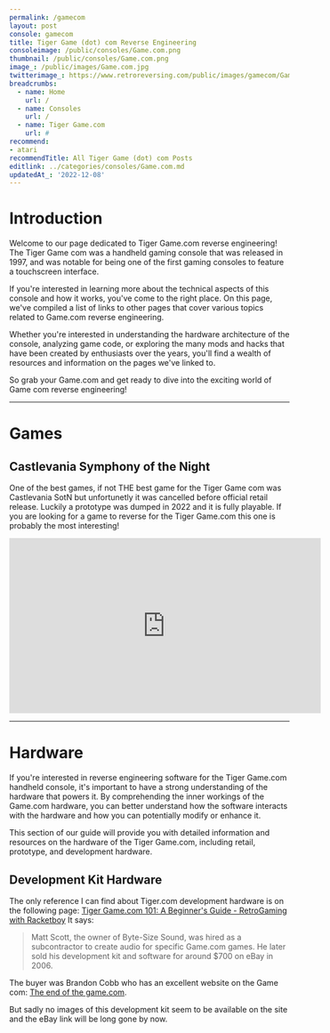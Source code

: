 ```yaml
---
permalink: /gamecom
layout: post
console: gamecom
title: Tiger Game (dot) com Reverse Engineering
consoleimage: /public/consoles/Game.com.png
thumbnail: /public/consoles/Game.com.png
image_: /public/images/Game.com.jpg
twitterimage_: https://www.retroreversing.com/public/images/gamecom/Game.com.jpg
breadcrumbs:
  - name: Home
    url: /
  - name: Consoles
    url: /
  - name: Tiger Game.com
    url: #
recommend: 
- atari
recommendTitle: All Tiger Game (dot) com Posts
editlink: ../categories/consoles/Game.com.md
updatedAt_: '2022-12-08'
---
```


# Introduction
Welcome to our page dedicated to Tiger Game.com reverse engineering! The Tiger Game com was a handheld gaming console that was released in 1997, and was notable for being one of the first gaming consoles to feature a touchscreen interface.

 If you're interested in learning more about the technical aspects of this console and how it works, you've come to the right place. On this page, we've compiled a list of links to other pages that cover various topics related to Game.com reverse engineering. 
 
 Whether you're interested in understanding the hardware architecture of the console, analyzing game code, or exploring the many mods and hacks that have been created by enthusiasts over the years, you'll find a wealth of resources and information on the pages we've linked to. 
 
So grab your Game.com and get ready to dive into the exciting world of Game com reverse engineering!

---

# Games

## Castlevania Symphony of the Night
One of the best games, if not THE best game for the Tiger Game com was Castlevania SotN but unfortunetly it was cancelled before official retail release. 
Luckily a prototype was dumped in 2022 and it is fully playable. If you are looking for a game to reverse for the Tiger Game.com this one is probably the most interesting!
<iframe width="560" height="315" src="https://www.youtube.com/embed/6jwtM3EamcQ" title="YouTube video player" frameborder="0" allow="accelerometer; autoplay; clipboard-write; encrypted-media; gyroscope; picture-in-picture" allowfullscreen></iframe>

---
# Hardware
If you're interested in reverse engineering software for the Tiger Game.com handheld console, it's important to have a strong understanding of the hardware that powers it. By comprehending the inner workings of the Game.com hardware, you can better understand how the software interacts with the hardware and how you can potentially modify or enhance it.

This section of our guide will provide you with detailed information and resources on the hardware of the Tiger Game.com, including retail, prototype, and development hardware.

## Development Kit Hardware
The only reference I can find about Tiger.com development hardware is on the following page: [Tiger Game.com 101: A Beginner's Guide - RetroGaming with Racketboy](https://www.racketboy.com/retro/tiger-game-com-101-a-beginners-guide)
It says:
> Matt Scott, the owner of Byte-Size Sound, was hired as a subcontractor to create audio for specific Game.com games. He later sold his development kit and software for around $700 on eBay in 2006. 

The buyer was Brandon Cobb who has an excellent website on the Game com: [The end of the game.com](https://www.diskman.com/presents/gamecom/index.html).

But sadly no images of this development kit seem to be available on the site and the eBay link will be long gone by now.
